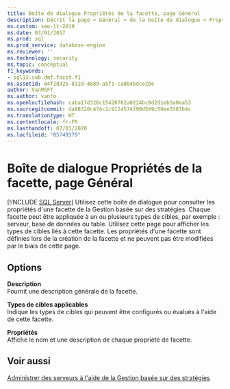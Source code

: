 ```yaml
---
title: Boîte de dialogue Propriétés de la facette, page Général
description: Décrit la page « Général » de la boîte de dialogue « Propriétés de la facette » pour la gestion basée sur des stratégies dans SSMS (SQL Server Management Studio).
ms.custom: seo-lt-2019
ms.date: 03/01/2017
ms.prod: sql
ms.prod_service: database-engine
ms.reviewer: ''
ms.technology: security
ms.topic: conceptual
f1_keywords:
- sql13.swb.dmf.facet.f1
ms.assetid: 04f1d325-832d-4889-a5f1-ca004bdce2de
author: VanMSFT
ms.author: vanto
ms.openlocfilehash: caba17d326c15420762a0224bc0d2d1eb3a0ea53
ms.sourcegitcommit: da88320c474c1c9124574f90d549c50ee3387b4c
ms.translationtype: HT
ms.contentlocale: fr-FR
ms.lasthandoff: 07/01/2020
ms.locfileid: "85749379"
---
```

# <a name="facet-properties-dialog-box-general-page"></a>Boîte de dialogue Propriétés de la facette, page Général
 [!INCLUDE [SQL Server](../../includes/applies-to-version/sqlserver.md)]
  Utilisez cette boîte de dialogue pour consulter les propriétés d'une facette de la Gestion basée sur des stratégies. Chaque facette peut être appliquée à un ou plusieurs types de cibles, par exemple : serveur, base de données ou table. Utilisez cette page pour afficher les types de cibles liés à cette facette. Les propriétés d'une facette sont définies lors de la création de la facette et ne peuvent pas être modifiées par le biais de cette page.  
  
## <a name="options"></a>Options  
 **Description**  
 Fournit une description générale de la facette.  
  
 **Types de cibles applicables**  
 Indique les types de cibles qui peuvent être configurés ou évalués à l'aide de cette facette.  
  
 **Propriétés**  
 Affiche le nom et une description de chaque propriété de facette.  
  
## <a name="see-also"></a>Voir aussi  
 [Administrer des serveurs à l'aide de la Gestion basée sur des stratégies](../../relational-databases/policy-based-management/administer-servers-by-using-policy-based-management.md)  
  
  
